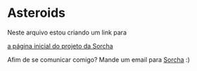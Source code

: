 # Asteroids
<!DOCTYPE html>
<html lang="en-US">
 <head>
  <meta charset="utf-8">
  <meta name="viewport" content="widht=device-width">
 </head>
  <body>
<p>Neste arquivo estou criando um link para</p>
  <a 
    href="https://www.github.com/Silky-number8/Asteroids/blob/main/Links/Index.html"
    title="A página inicial do projeto da Sorcha"
<p>a página inicial do projeto da Sorcha</p>
  </a>
   <a 
    <img
    src="Images/Wizard.png"
    alt="Um desenho de um sapo feiticeiro encima de uma casinha de cogumelo"
    width="200"
    height="178"/> </a>
   <p>Afim de se comunicar comigo? Mande um email para <a href="mailto:sorchagalera@gmail.com">Sorcha</a> :)</p>
  </body>
</html>
